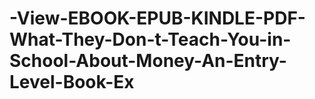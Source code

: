 # -View-EBOOK-EPUB-KINDLE-PDF-What-They-Don-t-Teach-You-in-School-About-Money-An-Entry-Level-Book-Ex